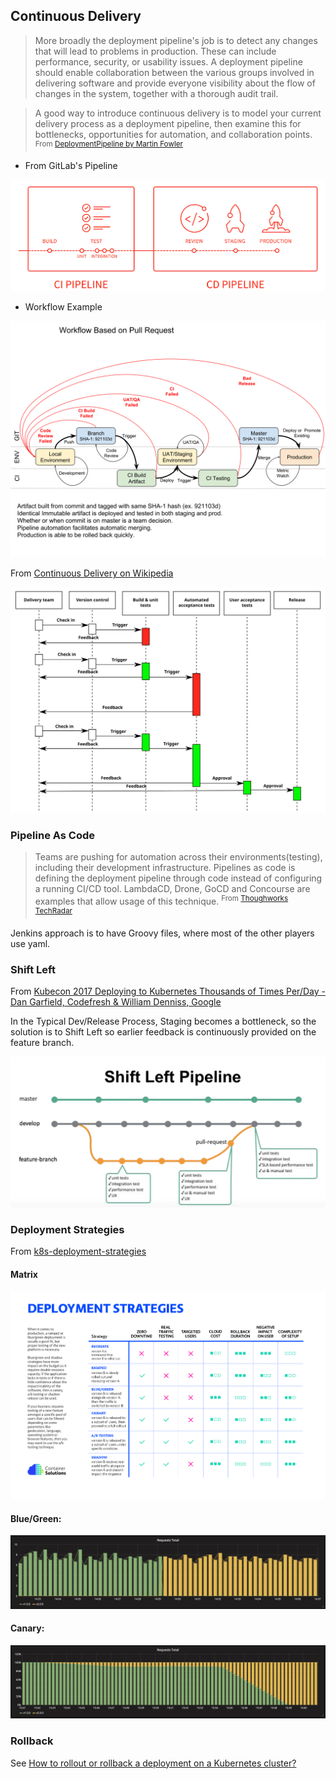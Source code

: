 ## Continuous Delivery

> More broadly the deployment pipeline's job is to detect any changes that will lead to problems in production. These can include performance, security, or usability issues. A deployment pipeline should enable collaboration between the various groups involved in delivering software and provide everyone visibility about the flow of changes in the system, together with a thorough audit trail.

> A good way to introduce continuous delivery is to model your current delivery process as a deployment pipeline, then examine this for bottlenecks, opportunities for automation, and collaboration points. <sup>From [DeploymentPipeline by Martin Fowler](https://martinfowler.com/bliki/DeploymentPipeline.html)</sup>

* From GitLab's Pipeline

![alt text](../images/gitlab-devops-pipeline.png)

* Workflow Example

<img src="../images/Continuous_Delivery_Pipeline.svg" width="600" />

From [Continuous Delivery on Wikipedia](https://en.wikipedia.org/wiki/Continuous_delivery)

<img src="../images/Continuous_Delivery_process_diagram.svg" width="600" />


### Pipeline As Code

> Teams are pushing for automation across their environments(testing), including their development infrastructure. Pipelines as code is defining the deployment pipeline through code instead of configuring a running CI/CD tool. LambdaCD, Drone, GoCD and Concourse are examples that allow usage of this technique. <sup>From [Thoughworks TechRadar](https://www.thoughtworks.com/radar/techniques/pipelines-as-code)</sup>

Jenkins approach is to have Groovy files, where most of the other players use yaml.


### Shift Left
From [Kubecon 2017 Deploying to Kubernetes Thousands of Times Per/Day - Dan Garfield, Codefresh & William Denniss, Google](https://schd.ws/hosted_files/kccncna17/2c/Kubecon%20-%20Deploying%20Thousands.pdf)

In the Typical Dev/Release Process, Staging becomes a bottleneck, so the solution is to Shift Left so earlier feedback is continuously provided on the feature branch.

![alt text](../images/ShiftLeft.png)

### Deployment Strategies

From [k8s-deployment-strategies](https://github.com/ContainerSolutions/k8s-deployment-strategies)

#### Matrix
![Deployment strategies](../images/zdecision-diagram.png)

#### Blue/Green:

![Kubernetes deployment blue-green](../images/grafana-blue-green.png)

#### Canary:

![Kubernetes deployment canary](../images/grafana-canary.png)

### Rollback
See [How to rollout or rollback a deployment on a Kubernetes cluster?](https://romain.dorgueil.net/blog/en/tips/2016/08/27/rollout-rollback-kubernetes-deployment.html)
